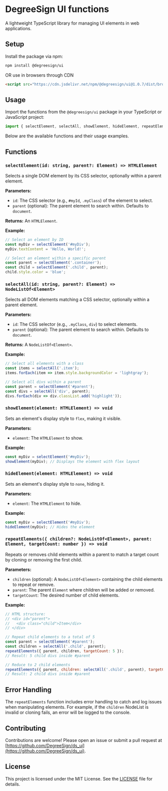 # DegreeSign UI functions

A lightweight TypeScript library for managing UI elements in web applications.




## Setup

Install the package via npm:

```bash
npm install @degreesign/ui
```

OR use in browsers through CDN

```html
<script src="https://cdn.jsdelivr.net/npm/@degreesign/ui@1.0.7/dist/browser/degreesign.min.js"></script>
```

## Usage

Import the functions from the `@degreesign/ui` package in your TypeScript or JavaScript project:

```javascript
import { selectElement, selectAll, showElement, hideElement, repeatElements } from '@degreesign/ui';
```

Below are the available functions and their usage examples.

## Functions

### `selectElement(id: string, parent?: Element) => HTMLElement`

Selects a single DOM element by its CSS selector, optionally within a parent element.

**Parameters:**
- `id`: The CSS selector (e.g., `#myId`, `.myClass`) of the element to select.
- `parent` (optional): The parent element to search within. Defaults to `document`.

**Returns:** An `HTMLElement`.

**Example:**
```javascript
// Select an element by ID
const myDiv = selectElement('#myDiv');
myDiv.textContent = 'Hello, World!';

// Select an element within a specific parent
const parent = selectElement('.container');
const child = selectElement('.child', parent);
child.style.color = 'blue';
```

### `selectAll(id: string, parent?: Element) => NodeListOf<Element>`

Selects all DOM elements matching a CSS selector, optionally within a parent element.

**Parameters:**
- `id`: The CSS selector (e.g., `.myClass`, `div`) to select elements.
- `parent` (optional): The parent element to search within. Defaults to `document`.

**Returns:** A `NodeListOf<Element>`.

**Example:**
```javascript
// Select all elements with a class
const items = selectAll('.item');
items.forEach(item => item.style.backgroundColor = 'lightgray');

// Select all divs within a parent
const parent = selectElement('#parent');
const divs = selectAll('div', parent);
divs.forEach(div => div.classList.add('highlight'));
```

### `showElement(element: HTMLElement) => void`

Sets an element's display style to `flex`, making it visible.

**Parameters:**
- `element`: The `HTMLElement` to show.

**Example:**
```javascript
const myDiv = selectElement('#myDiv');
showElement(myDiv); // Displays the element with flex layout
```

### `hideElement(element: HTMLElement) => void`

Sets an element's display style to `none`, hiding it.

**Parameters:**
- `element`: The `HTMLElement` to hide.

**Example:**
```javascript
const myDiv = selectElement('#myDiv');
hideElement(myDiv); // Hides the element
```

### `repeatElements({ children?: NodeListOf<Element>, parent: Element, targetCount: number }) => void`

Repeats or removes child elements within a parent to match a target count by cloning or removing the first child.

**Parameters:**
- `children` (optional): A `NodeListOf<Element>` containing the child elements to repeat or remove.
- `parent`: The parent `Element` where children will be added or removed.
- `targetCount`: The desired number of child elements.

**Example:**
```javascript
// HTML structure:
// <div id="parent">
//   <div class="child">Item</div>
// </div>

// Repeat child elements to a total of 5
const parent = selectElement('#parent');
const children = selectAll('.child', parent);
repeatElements({ parent, children, targetCount: 5 });
// Result: 5 child divs inside #parent

// Reduce to 2 child elements
repeatElements({ parent, children: selectAll('.child', parent), targetCount: 2 });
// Result: 2 child divs inside #parent
```

## Error Handling

The `repeatElements` function includes error handling to catch and log issues when manipulating elements. For example, if the `children` NodeList is invalid or cloning fails, an error will be logged to the console.

## Contributing

Contributions are welcome! Please open an issue or submit a pull request at [https://github.com/DegreeSign/ds_ui](https://github.com/DegreeSign/ds_ui).

## License

This project is licensed under the MIT License. See the [LICENSE](https://github.com/DegreeSign/ds_ui/blob/main/LICENSE) file for details.